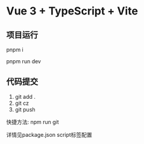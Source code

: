 # Vue 3 + TypeScript + Vite

## 项目运行
pnpm i

pnpm run dev


## 代码提交
1. git add .
2. git cz
3. git push

快捷方法: npm run git  

详情见package.json script标签配置
